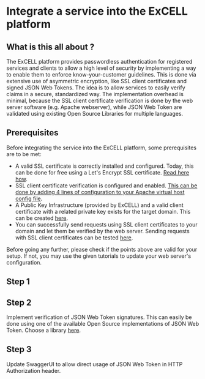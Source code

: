 Integrate a service into the ExCELL platform
============================================
## What is this all about ?
The ExCELL platform provides passwordless authentication for registered services and
 clients to allow a high level of security by implementing a way to enable them to 
 enforce know-your-customer guidelines. This is done via extensive use of asymmetric
 encryption, like SSL client certificates and signed JSON Web Tokens. The idea is to
 allow services to easily verify claims in a secure, standardized way. The implementation
 overhead is minimal, because the SSL client certificate verification is done by the
 web server software (e.g. Apache webserver), while JSON Web Token are validated using
 existing Open Source Libraries for multiple languages.

## Prerequisites

Before integrating the service into the ExCELL platform, some prerequisites are to 
be met:
- A valid SSL certificate is correctly installed and configured. Today, this can be done
for free using a Let's Encrypt SSL certificate. [Read here how](https://github.com/excell-mobility/example-x509-authentication/blob/master/get-free-ssl-certificate-via-lets-encrypt.md).
- SSL client certificate verification is configured and enabled. [This can be done by
adding 4 lines of configuration to your Apache virtual host config file](https://github.com/excell-mobility/example-x509-authentication/blob/master/upgrade-vhost-for-ssl-client-certificate-verification.md).
- A Public Key Infrastructure (provided by ExCELL) and a valid client certificate
with a related private key exists for the target domain. This can be created [here](https://github.com/excell-mobility/example-x509-authentication/blob/master/create-csr-and-signed-certificate-files.md).
- You can successfully send requests using SSL client certificates to your domain and
let them be verified by the web server. Sending requests with SSL client certificates can
be tested [here](https://github.com/excell-mobility/example-x509-authentication/blob/master/test-request-with-ssl-client-certificate.md).

Before going any further, please check if the points above are valid for your setup. If not, you 
may use the given tutorials to update your web server's configuration.

## Step 1

## Step 2
Implement verification of JSON Web Token signatures. This can easily be done using one
of the available Open Source implementations of JSON Web Token. Choose a library [here](https://jwt.io/).

## Step 3
Update SwaggerUI to allow direct usage of JSON Web Token in HTTP Authorization header.